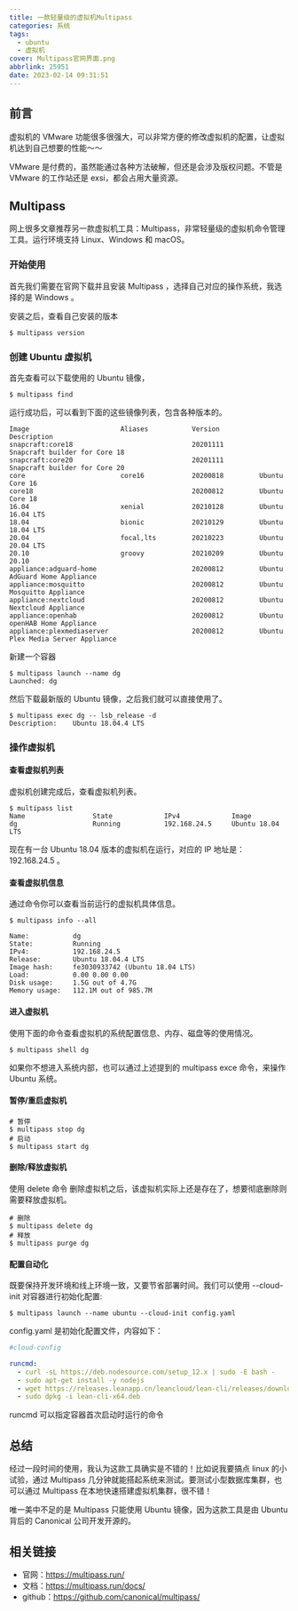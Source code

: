 ```yaml
---
title: 一款轻量级的虚拟机Multipass
categories: 系统
tags:
  - ubuntu
  - 虚拟机
cover: Multipass官网界面.png
abbrlink: 25951
date: 2023-02-14 09:31:51
---
```


## 前言

虚拟机的 VMware 功能很多很强大，可以非常方便的修改虚拟机的配置，让虚拟机达到自己想要的性能～～

VMware 是付费的，虽然能通过各种方法破解，但还是会涉及版权问题。不管是 VMware 的工作站还是 exsi，都会占用大量资源。

## Multipass

网上很多文章推荐另一款虚拟机工具：Multipass，非常轻量级的虚拟机命令管理工具。运行环境支持 Linux、Windows 和 macOS。

### 开始使用

首先我们需要在官网下载并且安装 Multipass ，选择自己对应的操作系统，我选择的是 Windows 。

安装之后，查看自己安装的版本

```shell
$ multipass version
```

### 创建 Ubuntu 虚拟机

首先查看可以下载使用的 Ubuntu 镜像，

```shell
$ multipass find
```

运行成功后，可以看到下面的这些镜像列表，包含各种版本的。

```shell
Image                       Aliases           Version          Description
snapcraft:core18                              20201111         Snapcraft builder for Core 18
snapcraft:core20                              20201111         Snapcraft builder for Core 20
core                        core16            20200818         Ubuntu Core 16
core18                                        20200812         Ubuntu Core 18
16.04                       xenial            20210128         Ubuntu 16.04 LTS
18.04                       bionic            20210129         Ubuntu 18.04 LTS
20.04                       focal,lts         20210223         Ubuntu 20.04 LTS
20.10                       groovy            20210209         Ubuntu 20.10
appliance:adguard-home                        20200812         Ubuntu AdGuard Home Appliance
appliance:mosquitto                           20200812         Ubuntu Mosquitto Appliance
appliance:nextcloud                           20200812         Ubuntu Nextcloud Appliance
appliance:openhab                             20200812         Ubuntu openHAB Home Appliance
appliance:plexmediaserver                     20200812         Ubuntu Plex Media Server Appliance
```

新建一个容器

```shell
$ multipass launch --name dg
Launched: dg
```

然后下载最新版的 Ubuntu 镜像，之后我们就可以直接使用了。

```shell
$ multipass exec dg -- lsb_release -d
Description:    Ubuntu 18.04.4 LTS
```

### 操作虚拟机

#### 查看虚拟机列表

虚拟机创建完成后，查看虚拟机列表。

```shell
$ multipass list
Name                 State             IPv4             Image
dg                   Running           192.168.24.5     Ubuntu 18.04 LTS
```

现在有一台 Ubuntu 18.04 版本的虚拟机在运行，对应的 IP 地址是：192.168.24.5 。

#### 查看虚拟机信息

通过命令你可以查看当前运行的虚拟机具体信息。

```shell
$ multipass info --all

Name:           dg
State:          Running
IPv4:           192.168.24.5
Release:        Ubuntu 18.04.4 LTS
Image hash:     fe3030933742 (Ubuntu 18.04 LTS)
Load:           0.00 0.00 0.00
Disk usage:     1.5G out of 4.7G
Memory usage:   112.1M out of 985.7M
```

#### 进入虚拟机

使用下面的命令查看虚拟机的系统配置信息、内存、磁盘等的使用情况。

```shell
$ multipass shell dg
```

如果你不想进入系统内部，也可以通过上述提到的 multipass exce 命令，来操作 Ubuntu 系统。

#### 暂停/重启虚拟机

```shell
# 暂停
$ multipass stop dg
# 启动
$ multipass start dg
```

#### 删除/释放虚拟机

使用 delete 命令 删除虚拟机之后，该虚拟机实际上还是存在了，想要彻底删除则需要释放虚拟机。

```shell
# 删除
$ multipass delete dg
# 释放
$ multipass purge dg
```

#### 配置自动化

既要保持开发环境和线上环境一致，又要节省部署时间。我们可以使用 --cloud-init 对容器进行初始化配置:

```shell
$ multipass launch --name ubuntu --cloud-init config.yaml
```

config.yaml 是初始化配置文件，内容如下：

```yaml
#cloud-config

runcmd:
  - curl -sL https://deb.nodesource.com/setup_12.x | sudo -E bash -
  - sudo apt-get install -y nodejs
  - wget https://releases.leanapp.cn/leancloud/lean-cli/releases/download/v0.21.0/lean-cli-x64.deb
  - sudo dpkg -i lean-cli-x64.deb
```

runcmd 可以指定容器首次启动时运行的命令

## 总结

经过一段时间的使用，我认为这款工具确实是不错的！比如说我要搞点 linux 的小试验，通过 Multipass 几分钟就能搭起系统来测试。要测试小型数据库集群，也可以通过 Multipass 在本地快速搭建虚拟机集群，很不错！

唯一美中不足的是 Multipass 只能使用 Ubuntu 镜像，因为这款工具是由 Ubuntu 背后的 Canonical 公司开发开源的。

## 相关链接

- 官网：https://multipass.run/
- 文档：https://multipass.run/docs/
- github：https://github.com/canonical/multipass/
